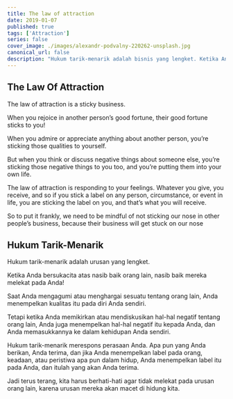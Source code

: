 ```yaml
---
title: The law of attraction
date: 2019-01-07
published: true
tags: ['Attraction']
series: false
cover_image: ./images/alexandr-podvalny-220262-unsplash.jpg
canonical_url: false
description: "Hukum tarik-menarik adalah bisnis yang lengket. Ketika Anda bersukacita atas nasib baik orang lain, nasib baik mereka melekat pada Anda!"
---
```


## The Law Of Attraction

The law of attraction is a sticky business. 

When you rejoice in another person’s good fortune, their good fortune sticks to you! 

When you admire or appreciate anything about another person, you’re sticking those qualities to yourself. 

But when you think or discuss negative things about someone else, you’re sticking those negative things to you too, and you’re putting them into your own life. 

The law of attraction is responding to your feelings. 
Whatever you give, you receive, and so if you stick a label on any person, circumstance, or event in life, you are sticking the label on you, and that’s what you will receive. 

So to put it frankly, we need to be mindful of not sticking our nose in other people’s business, because their business will get stuck on our nose


## Hukum Tarik-Menarik

Hukum tarik-menarik adalah urusan yang lengket. 

Ketika Anda bersukacita atas nasib baik orang lain, nasib baik mereka melekat pada Anda! 

Saat Anda mengagumi atau menghargai sesuatu tentang orang lain, Anda menempelkan kualitas itu pada diri Anda sendiri. 

Tetapi ketika Anda memikirkan atau mendiskusikan hal-hal negatif tentang orang lain, Anda juga menempelkan hal-hal negatif itu kepada Anda, dan Anda memasukkannya ke dalam kehidupan Anda sendiri. 

Hukum tarik-menarik merespons perasaan Anda. Apa pun yang Anda berikan, Anda terima, dan jika Anda menempelkan label pada orang, keadaan, atau peristiwa apa pun dalam hidup, Anda menempelkan label itu pada Anda, dan itulah yang akan Anda terima.

Jadi terus terang, kita harus berhati-hati agar tidak melekat pada urusan orang lain, karena urusan mereka akan macet di hidung kita.



